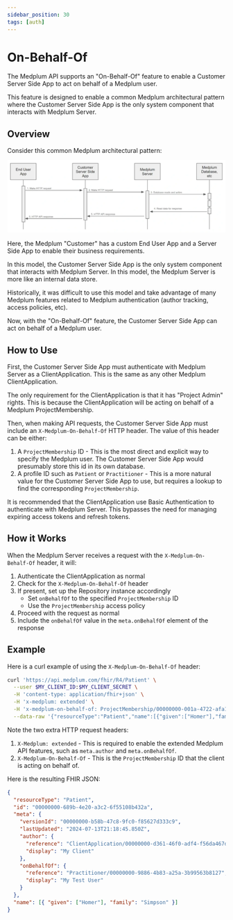 ```yaml
---
sidebar_position: 30
tags: [auth]
---
```


# On-Behalf-Of

The Medplum API supports an "On-Behalf-Of" feature to enable a Customer Server Side App to act on behalf of a Medplum user.

This feature is designed to enable a common Medplum architectural pattern where the Customer Server Side App is the only system component that interacts with Medplum Server.

## Overview

Consider this common Medplum architectural pattern:

![On-Behalf-Of](./on-behalf-of.webp)

Here, the Medplum "Customer" has a custom End User App and a Server Side App to enable their business requirements.

In this model, the Customer Server Side App is the only system component that interacts with Medplum Server. In this model, the Medplum Server is more like an internal data store.

Historically, it was difficult to use this model and take advantage of many Medplum features related to Medplum authentication (author tracking, access policies, etc).

Now, with the "On-Behalf-Of" feature, the Customer Server Side App can act on behalf of a Medplum user.

## How to Use

First, the Customer Server Side App must authenticate with Medplum Server as a ClientApplication. This is the same as any other Medplum ClientApplication.

The only requirement for the ClientApplication is that it has "Project Admin" rights. This is because the ClientApplication will be acting on behalf of a Medplum ProjectMembership.

Then, when making API requests, the Customer Server Side App must include an `X-Medplum-On-Behalf-Of` HTTP header. The value of this header can be either:

1. A `ProjectMembership` ID - This is the most direct and explicit way to specify the Medplum user. The Customer Server Side App would presumably store this id in its own database.
2. A profile ID such as `Patient` or `Practitioner` - This is a more natural value for the Customer Server Side App to use, but requires a lookup to find the corresponding `ProjectMembership`.

It is recommended that the ClientApplication use Basic Authentication to authenticate with Medplum Server. This bypasses the need for managing expiring access tokens and refresh tokens.

## How it Works

When the Medplum Server receives a request with the `X-Medplum-On-Behalf-Of` header, it will:

1. Authenticate the ClientApplication as normal
2. Check for the `X-Medplum-On-Behalf-Of` header
3. If present, set up the Repository instance accordingly
   - Set `onBehalfOf` to the specified `ProjectMembership` ID
   - Use the `ProjectMembership` access policy
4. Proceed with the request as normal
5. Include the `onBehalfOf` value in the `meta.onBehalfOf` element of the response

## Example

Here is a curl example of using the `X-Medplum-On-Behalf-Of` header:

```bash
curl 'https://api.medplum.com/fhir/R4/Patient' \
  --user $MY_CLIENT_ID:$MY_CLIENT_SECRET \
  -H 'content-type: application/fhir+json' \
  -H 'x-medplum: extended' \
  -H 'x-medplum-on-behalf-of: ProjectMembership/00000000-001a-4722-afa1-0581d2c52a87' \
  --data-raw '{"resourceType":"Patient","name":[{"given":["Homer"],"family":"Simpson"}]}'
```

Note the two extra HTTP request headers:

1. `X-Medplum: extended` - This is required to enable the extended Medplum API features, such as `meta.author` and `meta.onBehalfOf`.
2. `X-Medplum-On-Behalf-Of` - This is the `ProjectMembership` ID that the client is acting on behalf of.

Here is the resulting FHIR JSON:

```json
{
  "resourceType": "Patient",
  "id": "00000000-689b-4e20-a3c2-6f55108b432a",
  "meta": {
    "versionId": "00000000-b58b-47c8-9fc0-f85627d333c9",
    "lastUpdated": "2024-07-13T21:18:45.850Z",
    "author": {
      "reference": "ClientApplication/00000000-d361-46f0-adf4-f56da467dc08",
      "display": "My Client"
    },
    "onBehalfOf": {
      "reference": "Practitioner/00000000-9886-4b83-a25a-3b99563b8127",
      "display": "My Test User"
    }
  },
  "name": [{ "given": ["Homer"], "family": "Simpson" }]
}
```
